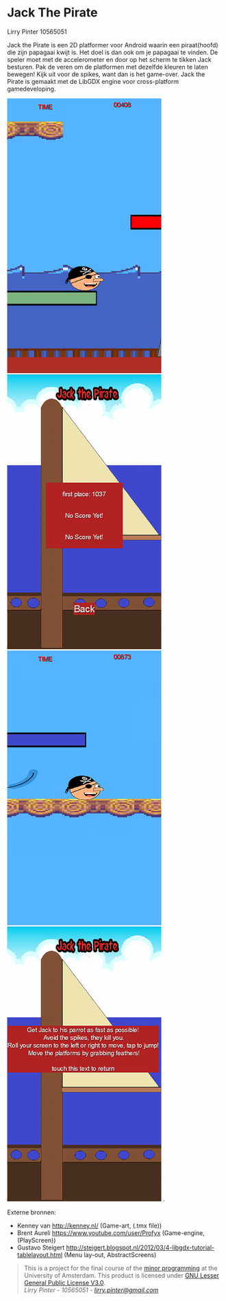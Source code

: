 # Jack The Pirate

Lirry Pinter
10565051

Jack the Pirate is een 2D platformer voor Android waarin een piraat(hoofd) die zijn papagaai kwijt is. Het doel is dan ook om je papagaai te vinden. De speler moet met de accelerometer en door op het scherm te tikken Jack besturen. Pak de veren om de platformen met dezelfde kleuren te laten bewegen! Kijk uit voor de spikes, want dan is het game-over. Jack the Pirate is gemaakt met de LibGDX engine voor cross-platform gamedeveloping. 

![](doc/Screenshot_2016-01-28-20-28-40.png) ![](doc/Screenshot_2016-01-28-20-30-09.png)
![](doc/Screenshot_2016-01-28-20-29-26.png) ![](doc/Screenshot_2016-01-28-20-32-36.png) 
. 

Externe bronnen:

- Kenney van http://kenney.nl/ (Game-art, (.tmx file))
- Brent Aureli https://www.youtube.com/user/Profyx (Game-engine, (PlayScreen))
- Gustavo Steigert http://steigert.blogspot.nl/2012/03/4-libgdx-tutorial-tablelayout.html (Menu lay-out, AbstractScreens)

>This is a project for the final course of the [minor programming](http://www.mprog.nl/) at the University of Amsterdam. This product is licensed under [GNU Lesser General Public License V3.0](https://www.gnu.org/licenses/lgpl-3.0.en.html).<br>*Lirry Pinter - 10565051 - lirry.pinter@gmail.com*

